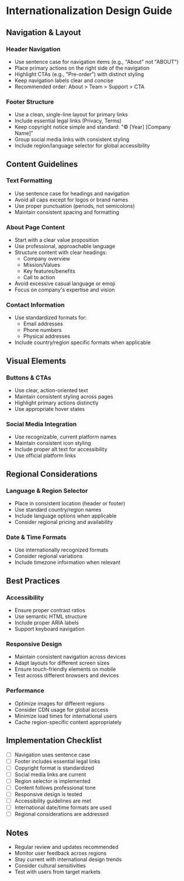 # Internationalization Design Guide

## Navigation & Layout

### Header Navigation
- Use sentence case for navigation items (e.g., "About" not "ABOUT")
- Place primary actions on the right side of the navigation
- Highlight CTAs (e.g., "Pre-order") with distinct styling
- Keep navigation labels clear and concise
- Recommended order: About > Team > Support > CTA

### Footer Structure
- Use a clean, single-line layout for primary links
- Include essential legal links (Privacy, Terms)
- Keep copyright notice simple and standard: "© [Year] [Company Name]"
- Group social media links with consistent styling
- Include region/language selector for global accessibility

## Content Guidelines

### Text Formatting
- Use sentence case for headings and navigation
- Avoid all caps except for logos or brand names
- Use proper punctuation (periods, not semicolons)
- Maintain consistent spacing and formatting

### About Page Content
- Start with a clear value proposition
- Use professional, approachable language
- Structure content with clear headings:
  - Company overview
  - Mission/Values
  - Key features/benefits
  - Call to action
- Avoid excessive casual language or emoji
- Focus on company's expertise and vision

### Contact Information
- Use standardized formats for:
  - Email addresses
  - Phone numbers
  - Physical addresses
- Include country/region specific formats when applicable

## Visual Elements

### Buttons & CTAs
- Use clear, action-oriented text
- Maintain consistent styling across pages
- Highlight primary actions distinctly
- Use appropriate hover states

### Social Media Integration
- Use recognizable, current platform names
- Maintain consistent icon styling
- Include proper alt text for accessibility
- Use official platform links

## Regional Considerations

### Language & Region Selector
- Place in consistent location (header or footer)
- Use standard country/region names
- Include language options when applicable
- Consider regional pricing and availability

### Date & Time Formats
- Use internationally recognized formats
- Consider regional variations
- Include timezone information when relevant

## Best Practices

### Accessibility
- Ensure proper contrast ratios
- Use semantic HTML structure
- Include proper ARIA labels
- Support keyboard navigation

### Responsive Design
- Maintain consistent navigation across devices
- Adapt layouts for different screen sizes
- Ensure touch-friendly elements on mobile
- Test across different browsers and devices

### Performance
- Optimize images for different regions
- Consider CDN usage for global access
- Minimize load times for international users
- Cache region-specific content appropriately

## Implementation Checklist

- [ ] Navigation uses sentence case
- [ ] Footer includes essential legal links
- [ ] Copyright format is standardized
- [ ] Social media links are current
- [ ] Region selector is implemented
- [ ] Content follows professional tone
- [ ] Responsive design is tested
- [ ] Accessibility guidelines are met
- [ ] International date/time formats are used
- [ ] Regional considerations are addressed

## Notes

- Regular review and updates recommended
- Monitor user feedback across regions
- Stay current with international design trends
- Consider cultural sensitivities
- Test with users from target markets
